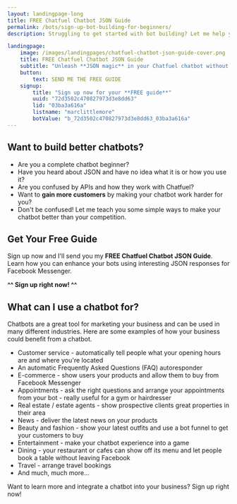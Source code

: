 ```yaml
---
layout: landingpage-long
title: FREE Chatfuel Chatbot JSON Guide
permalink: /bots/sign-up-bot-building-for-beginners/
description: Struggling to get started with bot building? Let me help you.

landingpage:
    image: /images/landingpages/chatfuel-chatbot-json-guide-cover.png
    title: FREE Chatfuel Chatbot JSON Guide
    subtitle: "Unleash **JSON magic** in your Chatfuel chatbot without needing **a developer**"
    button:
        text: SEND ME THE FREE GUIDE
    signup:
        title: "Sign up now for your **FREE guide**"
        uuid: "72d3502c470827973d3e8dd63"
        lid: "03ba3a616a"
        listname: "marclittlemore"
        botValue: "b_72d3502c470827973d3e8dd63_03ba3a616a"
---
```


## Want to build better chatbots?

* Are you a complete chatbot beginner?
* Have you heard about JSON and have no idea what it is or how you use it?
* Are you confused by APIs and how they work with Chatfuel?
* Want to **gain more customers** by making your chatbot work harder for you?
* Don't be confused! Let me teach you some simple ways to make your chatbot better than your competition.

## Get Your Free Guide
Sign up now and I'll send you my **FREE Chatfuel Chatbot JSON Guide**. Learn how you can enhance your bots using interesting JSON responses for Facebook Messenger.

**^^ Sign up right now! ^^**

## What can I use a chatbot for?

Chatbots are a great tool for marketing your business and can be used in many different industries. Here are some examples of how your business could benefit from a chatbot.

* Customer service - automatically tell people what your opening hours are and where you're located
* An automatic Frequently Asked Questions (FAQ) autoresponder
* E-commerce - show users your products and allow them to buy from Facebook Messenger
* Appointments - ask the right questions and arrange your appointments from your bot - really useful for a gym or hairdresser
* Real estate / estate agents - show prospective clients great properties in their area
* News - deliver the latest news on your products
* Beauty and fashion - show your latest outfits and use a bot funnel to get your customers to buy
* Entertainment - make your chatbot experience into a game
* Dining - your restaurant or cafes can show off its menu and let people book a table without leaving Facebook
* Travel - arrange travel bookings
* And much, much more...

Want to learn more and integrate a chatbot into your business? Sign up right now!
